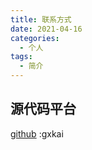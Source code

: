 ```yaml
---
title: 联系方式
date: 2021-04-16
categories:
  - 个人
tags:
  - 简介
---
```


## 源代码平台

[github](https://github.com/gxkai) :gxkai
